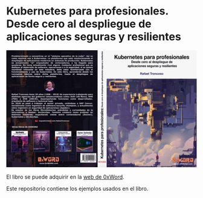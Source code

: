 # Kubernetes para profesionales. Desde cero al despliegue de aplicaciones seguras y resilientes

![Portada](imagenes/portada.jpeg)

El libro se puede adquirir en la [web de 0xWord](https://0xword.com/es/libros/213-kubernetes-para-profesionales-desde-cero-al-despliegue-de-aplicaciones-seguras-y-resilientes.html).

Este repositorio contiene los ejemplos usados en el libro.